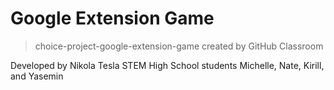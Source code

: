 # Google Extension Game
> choice-project-google-extension-game created by GitHub Classroom 


Developed by Nikola Tesla STEM High School students Michelle, Nate, Kirill, and Yasemin
